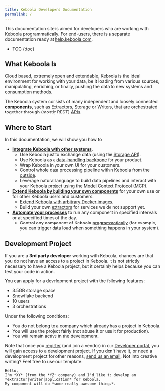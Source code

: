 ```yaml
---
title: Keboola Developers Documentation
permalink: /
---
```


This documentation site is aimed for developers who are working with Keboola programmatically.
For end-users, there is a separate documentation ready at [help.keboola.com](https://help.keboola.com/).

* TOC
{:toc}

## What Keboola Is
Cloud based, extremely open and extendable, Keboola is the ideal environment for working with your data, be it loading from various sources,
manipulating, enriching, or finally, pushing the data to new systems and consumption methods.

The Keboola system consists of many independent and loosely connected [**components**](/overview/),
such as Extractors, Storage or Writers, that are orchestrated together through (mostly REST) [APIs](/overview/api/).

## Where to Start
In this documentation, we will show you how to

- [**Integrate Keboola with other systems**](/integrate/).
	- Use Keboola just to exchange data (using the [Storage API](/integrate/storage/)).
	- Use Keboola as a [data-handling backbone](/overview/api/) for your product.
	- Wrap Keboola in your own UI for your customers.
	- Control whole data processing pipeline within Keboola from the [outside](/integrate/).
	- Leverage natural language to build data pipelines and interact with your Keboola project using the [Model Context Protocol (MCP)](/integrate/mcp/).
- [**Extend Keboola by building your own components**](/extend/) for your own use or for other Keboola users and customers.
	- [Extend Keboola with arbitrary Docker images](/extend/component/).
	- Build your own [extractors](/extend/generic-extractor/) for services we do not support yet.
- [**Automate your processes**](/automate/) to run any component in specified intervals or at specified times of the day.
	- Control any component of Keboola [programmatically](/integrate/jobs/) (for example, you can trigger data load when something happens in your system).

## Development Project
If you are a **3rd party developer** working with Keboola, chances are that you do not have an access to
a project in Keboola. It is not strictly necessary to have a Keboola project, but it certainly helps because you can test your code in action.

You can apply for a development project with the following features:

- 3.5GB storage space
- Snowflake backend
- 10 users
- 3 orchestrations

Under the following conditions:

- You do not belong to a company which already has a project in Keboola.
- You will use the project fairly (not abuse it or use it for production).
- You will remain active in the development.

Note that once you [register](/extend/component/tutorial/#before-you-start) (and join a vendor) in
our [Developer portal](https://components.keboola.com/), you will gain access to a development project.
If you don't have it, or need a development project for other reasons,
[send us an email](mailto:support@keboola.com). Not into creative writing? Feel free to use our template:

	Hello,
	I'm *XY* (from the *YZ* company) and I'd like to develop an *extractor|writer|application* for Keboola.
	My component will do *some really awesome things*.
